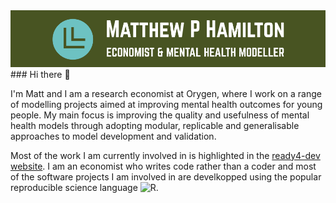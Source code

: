 <img src = "/custom_cover.png" alt = "Logo"/>
### Hi there 👋

I'm Matt and I am a research economist at Orygen, where I work on a range of modelling projects aimed at improving mental health outcomes for young people. My main focus is improving the quality and usefulness of mental health models through adopting modular, replicable and generalisable approaches to model development and validation.

Most of the work I am currently involved in is highlighted in the [ready4-dev website](https://www.ready4-dev.com/about/). I am an economist who writes code rather than a coder and most of the software projects I am involved in are develkopped using the popular reproducible science language <img alt = "R" src = "https://img.shields.io/badge/R-276DC3?logo=R&logoColor=white&style=for-the-badge"/>.
<!--
**matthewphamilton/matthewphamilton** is a ✨ _special_ ✨ repository because its `README.md` (this file) appears on your GitHub profile.

Here are some ideas to get you started:

- 🔭 I’m currently working on ...
- 🌱 I’m currently learning ...
- 👯 I’m looking to collaborate on ...
- 🤔 I’m looking for help with ...
- 💬 Ask me about ...
- 📫 How to reach me: ...
- 😄 Pronouns: ...
- ⚡ Fun fact: ...
-->
